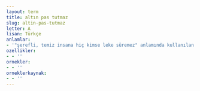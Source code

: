 ```yaml
---
layout: term
title: altın pas tutmaz
slug: altin-pas-tutmaz
letter: A
lisan: Türkçe
anlamlar:
- '"şerefli, temiz insana hiç kimse leke süremez" anlamında kullanılan bir söz'
ozellikler:
- - ''
ornekler:
- - ''
orneklerkaynak:
- - ''
---
```

